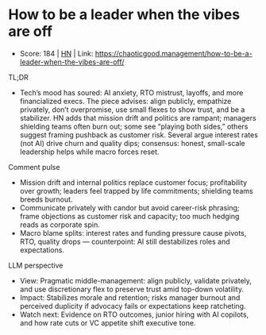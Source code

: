 # How to be a leader when the vibes are off

- Score: 184 | [HN](https://news.ycombinator.com/item?id=45361394) | Link: https://chaoticgood.management/how-to-be-a-leader-when-the-vibes-are-off/

TL;DR
- Tech’s mood has soured: AI anxiety, RTO mistrust, layoffs, and more financialized execs. The piece advises: align publicly, empathize privately, don’t overpromise, use small flexes to show trust, and be a stabilizer. HN adds that mission drift and politics are rampant; managers shielding teams often burn out; some see “playing both sides,” others suggest framing pushback as customer risk. Several argue interest rates (not AI) drive churn and quality dips; consensus: honest, small-scale leadership helps while macro forces reset.

Comment pulse
- Mission drift and internal politics replace customer focus; profitability over growth; leaders feel trapped by life commitments; shielding teams breeds burnout.
- Communicate privately with candor but avoid career-risk phrasing; frame objections as customer risk and capacity; too much hedging reads as corporate spin.
- Macro blame splits: interest rates and funding pressure cause pivots, RTO, quality drops — counterpoint: AI still destabilizes roles and expectations.

LLM perspective
- View: Pragmatic middle-management: align publicly, validate privately, and use discretionary flex to preserve trust amid top-down volatility.
- Impact: Stabilizes morale and retention; risks manager burnout and perceived duplicity if advocacy fails or expectations keep ratcheting.
- Watch next: Evidence on RTO outcomes, junior hiring with AI copilots, and how rate cuts or VC appetite shift executive tone.
